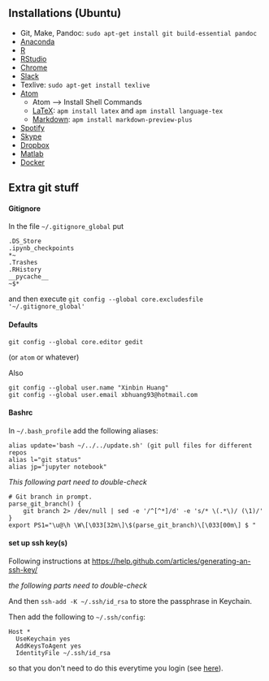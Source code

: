 ## Installations (Ubuntu)
 - Git, Make, Pandoc: `sudo apt-get install git build-essential pandoc`
 - [Anaconda](https://www.continuum.io/downloads)
 - [R](https://cran.rstudio.com/)
 - [RStudio](https://www.rstudio.com/products/rstudio/download/)
 - [Chrome](https://www.google.ca/chrome/browser/desktop/index.html)
 - [Slack](https://slack.com/downloads/linux)
 - Texlive: `sudo apt-get install texlive`
 - [Atom](https://atom.io/)
   - Atom --> Install Shell Commands
   - [LaTeX](https://atom.io/packages/latex): `apm install latex` and `apm install language-tex`
   - [Markdown](https://atom.io/packages/markdown-preview-plus): `apm install markdown-preview-plus`
 - [Spotify](https://www.spotify.com/ca-en/download/other/)
 - [Skype](https://www.skype.com/en/download-skype/skype-for-computer/)
 - [Dropbox](https://www.dropbox.com/downloading)
 - [Matlab](https://www.mathworks.com/downloads/)
 - [Docker](https://www.docker.com/community-edition#/download)
 

## Extra git stuff

#### Gitignore
In the file `~/.gitignore_global` put

```
.DS_Store
.ipynb_checkpoints
*~
.Trashes
.RHistory
__pycache__
~$*
```

and then execute `git config --global core.excludesfile '~/.gitignore_global'`

#### Defaults

```
git config --global core.editor gedit
```
(or `atom` or whatever) 

Also

```
git config --global user.name "Xinbin Huang"
git config --global user.email xbhuang93@hotmail.com
```

#### Bashrc

In `~/.bash_profile` add the following aliases:

```
alias update='bash ~/../../update.sh' (git pull files for different repos
alias l="git status"
alias jp="jupyter notebook"
```

_This following part need to double-check_
```
# Git branch in prompt.
parse_git_branch() {
    git branch 2> /dev/null | sed -e '/^[^*]/d' -e 's/* \(.*\)/ (\1)/'
}
export PS1="\u@\h \W\[\033[32m\]\$(parse_git_branch)\[\033[00m\] $ "
```

#### set up ssh key(s)

Following instructions at https://help.github.com/articles/generating-an-ssh-key/



_the following parts need to double-check_

And then `ssh-add -K ~/.ssh/id_rsa` to store the passphrase in Keychain.

Then add the following to `~/.ssh/config`:

```
Host *
  UseKeychain yes
  AddKeysToAgent yes
  IdentityFile ~/.ssh/id_rsa
```

so that you don't need to do this everytime you login (see [here](http://apple.stackexchange.com/questions/48502/how-can-i-permanently-add-my-ssh-private-key-to-keychain-so-it-is-automatically)).
